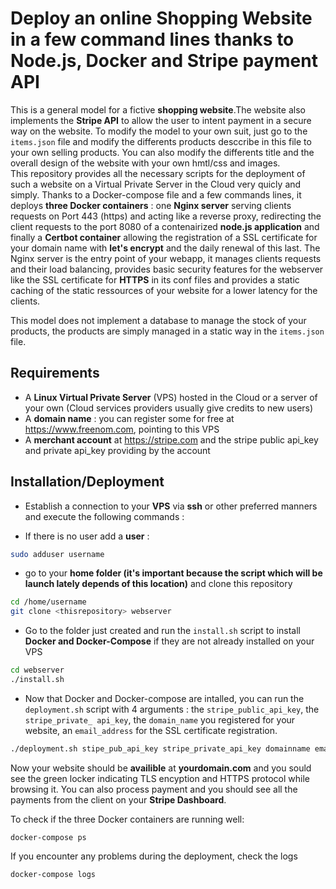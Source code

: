 # Deploy an online Shopping Website in a few command lines thanks to Node.js, Docker and Stripe payment API 

This is a general model for a fictive **shopping website**.The website also implements the **Stripe API** to allow the user to intent payment in a secure way on the website. 
To modify the model to your own suit, just go to the `items.json` file and modify the differents products desccribe in this file to your own selling products. You can also modify the differents title and the overall design of the website with your own hmtl/css and images.  
This repository provides all the necessary scripts for the deployment of such a website on a Virtual Private Server in the Cloud very quicly and simply.
Thanks to a Docker-compose file and a few commands lines, it deploys **three Docker containers** : one **Nginx server** serving clients requests on Port 443 (https) and acting like a reverse proxy, redirecting the client requests to the port 8080 of a contenairized **node.js application** and finally a **Certbot container** allowing the registration of a SSL certificate for your domain name with **let's encrypt** and the daily renewal of this last. 
The Nginx server is the entry point of your webapp, it manages clients requests and their load balancing, provides basic security features for the webserver like the SSL certificate for **HTTPS** in its conf files and provides a static caching of the static ressources of your website for a lower latency for the clients. 

This model does not implement a database to manage the stock of your products, the products are simply managed in a static way in the `items.json` file. 

## Requirements

* A **Linux Virtual Private Server** (VPS) hosted in the Cloud or a server of your own (Cloud services providers usually give credits to new users)
* A **domain name** : you can register some for free at https://www.freenom.com, pointing to this VPS
* A **merchant account** at https://stripe.com and the stripe public api_key and private api_key providing by the account

## Installation/Deployment

* Establish a connection to your **VPS** via **ssh** or other preferred manners and execute the following commands :

* If there is no user add a **user** :
```bash
sudo adduser username
```
* go to your **home folder (it's important because the script which will be launch lately depends of this location)** and clone this repository 

```bash
cd /home/username
git clone <thisrepository> webserver
```
* Go to the folder just created and run the `install.sh` script to install **Docker and Docker-Compose** if they are not already installed on your VPS

```bash
cd webserver
./install.sh
```
* Now that Docker and Docker-compose are intalled, you can run the `deployment.sh` script with 4 arguments : the `stripe_public_api_key`, the `stripe_private_ api_key`, the `domain_name` you registered for your website, an `email_address` for the SSL certificate registration.

```bash
./deployment.sh stipe_pub_api_key stripe_private_api_key domainname email
```
Now your website should be **availible** at **yourdomain.com** and you sould see the green locker indicating TLS encyption and HTTPS protocol while browsing it.
You can also process payment and you should see all the payments from the client on your **Stripe Dashboard**.

To check if the three Docker containers are running well: 
```
docker-compose ps
```
If you encounter any problems during the deployment, check the logs
```
docker-compose logs
```


